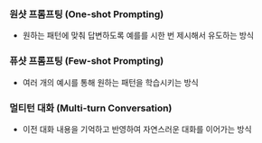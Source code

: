 ### 원샷 프롬프팅 (One-shot Prompting)
- 원하는 패턴에 맞춰 답변하도록 예를를  시한 번 제시해서 유도하는 방식

### 퓨샷 프롬프팅 (Few-shot Prompting)
- 여러 개의 예시를 통해 원하는 패턴을 학습시키는 방식

### 멀티턴 대화 (Multi-turn Conversation)
- 이전 대화 내용을 기억하고 반영하여 자연스러운 대화를 이어가는 방식
